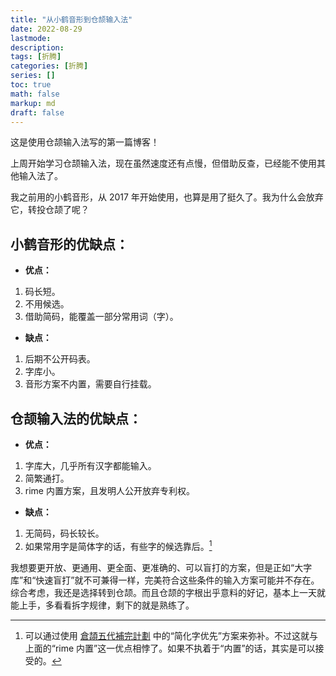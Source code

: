 ```yaml
---
title: "从小鹤音形到仓颉输入法"
date: 2022-08-29
lastmode:
description:
tags: [折腾]
categories: [折腾]
series: []
toc: true
math: false
markup: md
draft: false
---
```


这是使用仓颉输入法写的第一篇博客！

上周开始学习仓颉输入法，现在虽然速度还有点慢，但借助反查，已经能不使用其他输入法了。

我之前用的小鹤音形，从 2017 年开始使用，也算是用了挺久了。我为什么会放弃它，转投仓颉了呢？

## 小鹤音形的优缺点：

- **优点：**
1. 码长短。
2. 不用候选。
3. 借助简码，能覆盖一部分常用词（字）。

- **缺点：**
1. 后期不公开码表。
2. 字库小。
3. 音形方案不内置，需要自行挂载。

## 仓颉输入法的优缺点：

- **优点：**
1. 字库大，几乎所有汉字都能输入。
2. 简繁通打。
3. rime 内置方案，且发明人公开放弃专利权。

- **缺点：**
1. 无简码，码长较长。
2. 如果常用字是简体字的话，有些字的候选靠后。[^1]

我想要更开放、更通用、更全面、更准确的、可以盲打的方案，但是正如“大字库”和“快速盲打”就不可兼得一样，完美符合这些条件的输入方案可能并不存在。综合考虑，我还是选择转到仓颉。而且仓颉的字根出乎意料的好记，基本上一天就能上手，多看看拆字规律，剩下的就是熟练了。

[^1]: 可以通过使用 [倉頡五代補完計劃](https://github.com/Jackchows/Cangjie5) 中的“简化字优先”方案来弥补。不过这就与上面的“rime 内置”这一优点相悖了。如果不执着于“内置”的话，其实是可以接受的。
